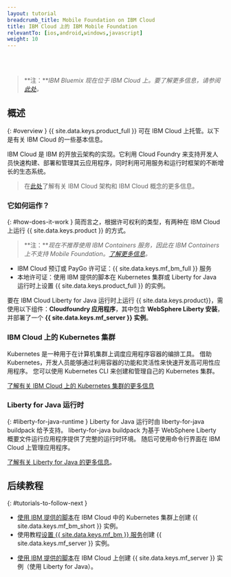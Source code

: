 ```yaml
---
layout: tutorial
breadcrumb_title: Mobile Foundation on IBM Cloud
title: IBM Cloud 上的 IBM Mobile Foundation
relevantTo: [ios,android,windows,javascript]
weight: 10
---
```

<!-- NLS_CHARSET=UTF-8 -->
<br/><br/>
> **注：***IBM Bluemix 现在位于 IBM Cloud 上。要了解更多信息，请参阅[此处](https://www.ibm.com/blogs/bluemix/2017/10/bluemix-is-now-ibm-cloud/)。*
## 概述
{: #overview }
{{ site.data.keys.product_full }} 可在 IBM Cloud 上托管。以下是有关 IBM Cloud 的一些基本信息。

IBM Cloud 是 IBM 的开放云架构的实现。它利用 Cloud Foundry 来支持开发人员快速构建、部署和管理其云应用程序，同时利用可用服务和运行时框架的不断增长的生态系统。

> 在[此处](https://console.bluemix.net/docs/overview/ibm-cloud.html#overview)了解有关 IBM Cloud 架构和 IBM Cloud 概念的更多信息。

### 它如何运作？
{: #how-does-it-work }
简而言之，根据许可权利的类型，有两种在 IBM Cloud 上运行 {{ site.data.keys.product }} 的方式。

> **注：***现在不推荐使用 IBM Containers 服务，因此在 IBM Containers 上不支持 Mobile Foundation。[了解更多信息](https://www.ibm.com/blogs/bluemix/2017/07/deprecation-single-scalable-group-container-service-bluemix-public/)。*

* IBM Cloud 预订或 PayGo 许可证：{{ site.data.keys.mf_bm_full }} 服务
* 本地许可证：使用 IBM 提供的脚本在 Kubernetes 集群或 Liberty for Java 运行时上设置 {{ site.data.keys.product_full }} 的实例。

<!--To run {{ site.data.keys.product }} on Bluemix IBM Containers, several components must interact with one another: the first component is an **image** that contains a **Linux distribution with a WebSphere Liberty installation**, with a **{{ site.data.keys.mf_server }} instance** deployed to it. The image is then stored inside an **IBM Container**, and the IBM Container is managed by **Bluemix**.-->

要在 IBM Cloud Liberty for Java 运行时上运行 {{ site.data.keys.product}}，需使用以下组件：**Cloudfoundry 应用程序**，其中包含 **WebSphere Liberty 安装**，并部署了一个 **{{ site.data.keys.mf_server }} 实例**。

### IBM Cloud 上的 Kubernetes 集群
Kubernetes 是一种用于在计算机集群上调度应用程序容器的编排工具。 借助 Kubernetes，开发人员能够通过利用容器的功能和灵活性来快速开发高可用性应用程序。
您可以使用 Kubernetes CLI 来创建和管理自己的 Kubernetes 集群。

[了解有关 IBM Cloud 上的 Kubernetes 集群的更多信息](https://console.bluemix.net/docs/containers/cs_tutorials.html#cs_tutorials)

<!--### IBM Containers
{: #ibm-containers }
IBM Containers are objects that are used to run images in a hosted cloud environment. IBM Containers hold everything that an app needs to run.

IBM Container infrastructure includes a private registry for your images, so that you can upload, store, and retrieve them. You can make those images available for Bluemix to manage them. A command line interface is then used to manage your containers on Bluemix - More on this in the following tutorials.

[Learn more about IBM Containers](https://www.ng.bluemix.net/docs/containers/container_index.html).-->

### Liberty for Java 运行时
{: #liberty-for-java-runtime }
Liberty for Java 运行时由 liberty-for-java buildpack 给予支持。 liberty-for-java buildpack 为基于 WebSphere Liberty 概要文件运行应用程序提供了完整的运行时环境。 随后可使用命令行界面在 IBM Cloud 上管理应用程序。

[了解有关 Liberty for Java 的更多信息](https://console.bluemix.net/docs/runtimes/liberty/index.html)。


## 后续教程
{: #tutorials-to-follow-next }

* [使用 IBM 提供的脚本](mobilefirst-server-using-kubernetes/)在 IBM Cloud 中的 Kubernetes 集群上创建 {{ site.data.keys.mf_bm_short }} 实例。
* 使用教程[设置 {{ site.data.keys.mf_bm }} 服务](using-mobile-foundation/)创建 {{ site.data.keys.mf_server }} 实例。
<!--* Create a {{ site.data.keys.mf_server }} instance on Bluemix [using IBM provided scripts](mobilefirst-server-using-scripts/) using IBM Containers.-->
* [使用 IBM 提供的脚本](mobilefirst-server-using-scripts-lbp/)在 IBM Cloud 上创建 {{ site.data.keys.mf_server }} 实例（使用 Liberty for Java）。
